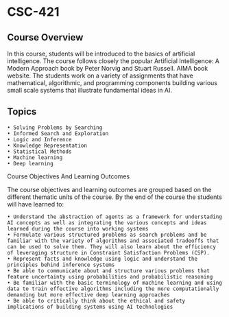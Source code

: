 # CSC-421

## Course Overview
In this course, students will be introduced to the basics of artificial intelligence. The course follows closely the popular Artificial Intelligence: A Modern Approach book by Peter Norvig and Stuart Russell. AIMA book website. The students work on a variety of assignments that have mathematical, algorithmic, and programming components building various small scale systems that illustrate fundamental ideas in AI. 

## Topics

    • Solving Problems by Searching
    • Informed Search and Exploration
    • Logic and Inference
    • Knowledge Representation
    • Statistical Methods
    • Machine learning
    • Deep learning

 Course Objectives And Learning Outcomes

The course objectives and learning outcomes are grouped based on the different thematic units of the course. By the end of the course the students will have learned to:

    • Understand the abstraction of agents as a framework for understading AI concepts as well as integrating the various concepts and ideas learned during the course into working systems
    • Formulate various structured problems as search problems and be familiar with the variety of algorithms and associated tradeoffs that can be used to solve them. They will also learn about the efficiency of leveraging structure in Constraint Satisfaction Problems (CSP).
    • Represent facts and knowledge using logic and understand the principles behind inference systems
    • Be able to communicate about and structure various problems that feature uncertainty using probabilities and probabilistic reasoning
    • Be familiar with the basic terminology of machine learning and using data to train effective algorithms including the more computationally demanding but more effective deep learning approaches
    • Be able to critically think about the ethical and safety implications of building systems using AI technologies
